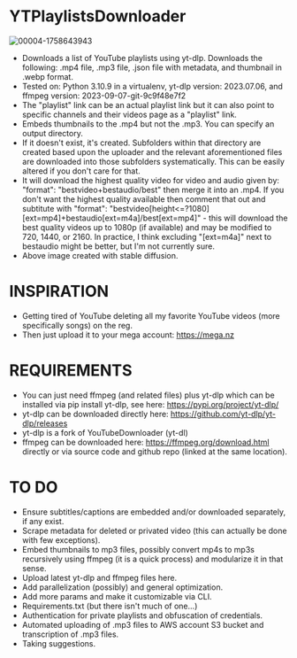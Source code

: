 # YTPlaylistsDownloader
![00004-1758643943](https://github.com/BaileyPillon/YTPlaylistsDownloader/assets/138253619/1ced8ad5-f6d2-4537-9f52-24eeaa872325)

- Downloads a list of YouTube playlists using yt-dlp. Downloads the following: .mp4 file, .mp3 file, .json file with metadata, and thumbnail in .webp format.
- Tested on: Python 3.10.9 in a virtualenv, yt-dlp version: 2023.07.06, and ffmpeg version: 2023-09-07-git-9c9f48e7f2
- The "playlist" link can be an actual playlist link but it can also point to specific channels and their videos page as a "playlist" link.
- Embeds thumbnails to the .mp4 but not the .mp3. You can specify an output directory.
- If it doesn't exist, it's created. Subfolders within that directory are created based upon the uploader and the relevant aforementioned files are downloaded into those subfolders systematically. This can be easily altered if you don't care for that.
- It will download the highest quality video for video and audio given by: "format": "bestvideo+bestaudio/best" then merge it into an .mp4. If you don't want the highest quality available then comment that out and subtitute with "format": "bestvideo[height<=?1080][ext=mp4]+bestaudio[ext=m4a]/best[ext=mp4]" - this will download the best quality videos up to 1080p (if available) and may be modified to 720, 1440, or 2160. In practice, I think excluding "[ext=m4a]" next to bestaudio might be better, but I'm not currently sure.
- Above image created with stable diffusion.

# INSPIRATION
- Getting tired of YouTube deleting all my favorite YouTube videos (more specifically songs) on the reg.
- Then just upload it to your mega account: https://mega.nz

# REQUIREMENTS
- You can just need ffmpeg (and related files) plus yt-dlp which can be installed via pip install yt-dlp, see here: https://pypi.org/project/yt-dlp/
- yt-dlp can be downloaded directly here: https://github.com/yt-dlp/yt-dlp/releases
- yt-dlp is a fork of YouTubeDownloader (yt-dl)
- ffmpeg can be downloaded here: https://ffmpeg.org/download.html directly or via source code and github repo (linked at the same location).
  
# TO DO
- Ensure subtitles/captions are embedded and/or downloaded separately, if any exist.
- Scrape metadata for deleted or privated video (this can actually be done with few exceptions).
- Embed thumbnails to mp3 files, possibly convert mp4s to mp3s recursively using ffmpeg (it is a quick process) and modularize it in that sense.
- Upload latest yt-dlp and ffmpeg files here.
- Add parallelization (possibly) and general optimization.
- Add more params and make it customizable via CLI.
- Requirements.txt (but there isn't much of one...)
- Authentication for private playlists and obfuscation of credentials.
- Automated uploading of .mp3 files to AWS account S3 bucket and transcription of .mp3 files.
- Taking suggestions.

